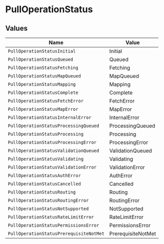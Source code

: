 # PullOperationStatus


## Values

| Name                                    | Value                                   |
| --------------------------------------- | --------------------------------------- |
| `PullOperationStatusInitial`            | Initial                                 |
| `PullOperationStatusQueued`             | Queued                                  |
| `PullOperationStatusFetching`           | Fetching                                |
| `PullOperationStatusMapQueued`          | MapQueued                               |
| `PullOperationStatusMapping`            | Mapping                                 |
| `PullOperationStatusComplete`           | Complete                                |
| `PullOperationStatusFetchError`         | FetchError                              |
| `PullOperationStatusMapError`           | MapError                                |
| `PullOperationStatusInternalError`      | InternalError                           |
| `PullOperationStatusProcessingQueued`   | ProcessingQueued                        |
| `PullOperationStatusProcessing`         | Processing                              |
| `PullOperationStatusProcessingError`    | ProcessingError                         |
| `PullOperationStatusValidationQueued`   | ValidationQueued                        |
| `PullOperationStatusValidating`         | Validating                              |
| `PullOperationStatusValidationError`    | ValidationError                         |
| `PullOperationStatusAuthError`          | AuthError                               |
| `PullOperationStatusCancelled`          | Cancelled                               |
| `PullOperationStatusRouting`            | Routing                                 |
| `PullOperationStatusRoutingError`       | RoutingError                            |
| `PullOperationStatusNotSupported`       | NotSupported                            |
| `PullOperationStatusRateLimitError`     | RateLimitError                          |
| `PullOperationStatusPermissionsError`   | PermissionsError                        |
| `PullOperationStatusPrerequisiteNotMet` | PrerequisiteNotMet                      |